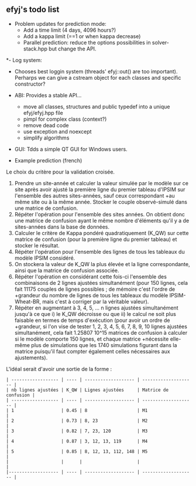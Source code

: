 efyj's todo list
----------------

- Problem updates for prediction mode:
  - Add a time limit (4 days, 4096 hours?)
  - Add a kappa limit (==1 or when kappa decrease)
  - Parallel prediction: reduce the options possibilities in
    solver-stack.hpp but change the API.

*- Log system:
  - Chooses best loggin system (threads' efyj::out() are too
    important). Perharps we can give a cstream object for each classes
    and specific constructor?

- ABI: Provides a stable API...
  - move all classes, structures and public typedef into a unique
    efyj/efyj.hpp file
  - pimpl for complex class (context?)
  - remove dead code
  - use exception and noexcept
  - simplify algorithms

- GUI: Tdds a simple QT GUI for Windows users.

* Example prediction (french)

Le choix du critère pour la validation croisée.

1. Prendre un site-année et calculer la valeur simulée par le modèle
   sur ce site après avoir ajusté la première ligne du premier tableau
   d'IPSIM sur l'ensemble des autres sites-années, sauf ceux
   correspondant +au même site ou à la même année. Stocker le couple
   observé-simulé dans une matrice de confusion.
2. Répéter l'opération pour l'ensemble des sites années. On obtient
   donc une matrice de confusion ayant le même nombre d'éléments qu'il
   y a de sites-années dans la base de données.
3. Calculer le critère de Kappa pondéré quadratiquement (K\_QW) sur
   cette matrice de confusion (pour la première ligne du premier
   tableau) et stocker le résultat.
4. Répéter l'opération pour l'ensemble des lignes de tous les tableaux
   du modèle IPSIM considéré.
5. On stockera la valeur de K\_QW la plus élevée et la ligne
   correspondante, ainsi que la matrice de confusion associée.
6. Répéter l'opération en considérant cette fois-ci l'ensemble des
   combinaisons de 2 lignes ajustées simultanément (pour 150 lignes,
   cela fait 11175 couples de lignes possibles ; de mémoire c'est
   l'ordre de +grandeur du nombre de lignes de tous les tableaux du
   modèle IPSIM-Wheat-BR, mais c'est à corriger par la véritable
   valeur).
7. Répéter en augmentant à 3, 4, 5, ... n lignes ajustées
   simultanément jusqu'à ce que i) le K\_QW décroisse ou que ii) le
   calcul ne soit plus faisable en termes de temps d'exécution (pour
   avoir un ordre de +grandeur, si l'on vise de tester 1, 2, 3, 4, 5,
   6, 7, 8, 9, 10 lignes ajustées simultanément, cela fait 1.25807
   10^15 matrices de confusion à calculer si le modèle comporte 150
   lignes, et chaque matrice +nécessite elle-même plus de simulations
   que les 1740 simulations figurant dans la matrice puisqu'il faut
   compter également celles nécessaires aux ajustements).

L'idéal serait d'avoir une sortie de la forme :

    | ------------------ | ---- | ------------------- | -------------------- |
    | nb lignes ajustées | K_QW | Lignes ajustées     | Matrice de confusion |
    | ------------------ | ---- | ------------------- | -------------------- |
    | 1                  | 0.45 | 8                   | M1                   |
    | 2                  | 0.73 | 8, 23               | M2                   |
    | 3                  | 0.82 | 7, 23, 120          | M3                   |
    | 4                  | 0.87 | 3, 12, 13, 119      | M4                   |
    | 5                  | 0.85 | 8, 12, 13, 112, 148 | M5                   |
    |                    |      |                     |                      |
    |------------------- | ---- | ------------------- | -------------------- |
